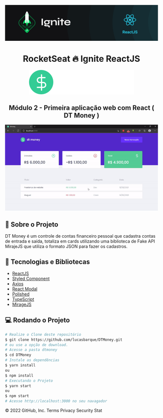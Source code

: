 <!-- Logotipo -->
<div align="center">
  <img src="assets/ignite.png">
</div>

<!-- Title -->
<h1 align="center"> RocketSeat 🔥 Ignite ReactJS </h1>

<!-- Logo -->
<div align="center">
  <img src="assets/logo.svg">
</div>

<!-- Subtitle -->
<h2 align="center"> Módulo 2 - Primeira aplicação web com React ( DT Money ) </h2>

<!-- Preview -->
<div align="center">
  <img src="assets/dt.money.gif">
</div>

<!-- Sobre o Projeto -->
## 🧐 Sobre o Projeto
DT Money é um controle de contas financeiro pessoal que cadastra contas de entrada e saída, totaliza em cards utilizando uma biblioteca de Fake API MirajeJS que utiliza o formato JSON para fazer os cadastros. 

## 🚀 Tecnologias e Bibliotecas
* [ReactJS](#https://pt-br.reactjs.org/tutorial/tutorial.html)
* [Styled Component](#https://www.npmjs.com/package/styled-components)
* [Axios](#https://www.npmjs.com/package/axios)
* [React Modal](#https://www.npmjs.com/package/react-modal)
* [Polished](#https://www.npmjs.com/package/polished)
* [TypeScript](#https://www.typescriptlang.org/)
* [MirageJS](#https://miragejs.com/)

## 💻 Rodando o Projeto
```bash
# Realize o Clone deste repositório
$ git clone https://github.com/lucasbarque/DTMoney.git
# ou use a opção de download.
# Acesse a pasta dtmoney
$ cd DTMoney
# Instale as dependências
$ yarn install
ou
$ npm install
# Executando o Projeto
$ yarn start 
ou
$ npm start
# Acesse http://localhost:3000 no seu navagador
```
© 2022 GitHub, Inc.
Terms
Privacy
Security
Stat